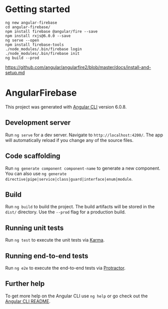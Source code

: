 # Getting started


    ng new angular-firebase
    cd angular-firebase/
    npm install firebase @angular/fire --save
    npm install rxjs@6.0.0 --save
    ng serve --open
    npm install firebase-tools
    ./node_modules/.bin/firebase login
    ./node_modules/.bin/firebase init
    ng build --prod

https://github.com/angular/angularfire2/blob/master/docs/install-and-setup.md

# AngularFirebase




This project was generated with [Angular CLI](https://github.com/angular/angular-cli) version 6.0.8.

## Development server

Run `ng serve` for a dev server. Navigate to `http://localhost:4200/`. The app will automatically reload if you change any of the source files.

## Code scaffolding

Run `ng generate component component-name` to generate a new component. You can also use `ng generate directive|pipe|service|class|guard|interface|enum|module`.

## Build

Run `ng build` to build the project. The build artifacts will be stored in the `dist/` directory. Use the `--prod` flag for a production build.

## Running unit tests

Run `ng test` to execute the unit tests via [Karma](https://karma-runner.github.io).

## Running end-to-end tests

Run `ng e2e` to execute the end-to-end tests via [Protractor](http://www.protractortest.org/).

## Further help

To get more help on the Angular CLI use `ng help` or go check out the [Angular CLI README](https://github.com/angular/angular-cli/blob/master/README.md).
